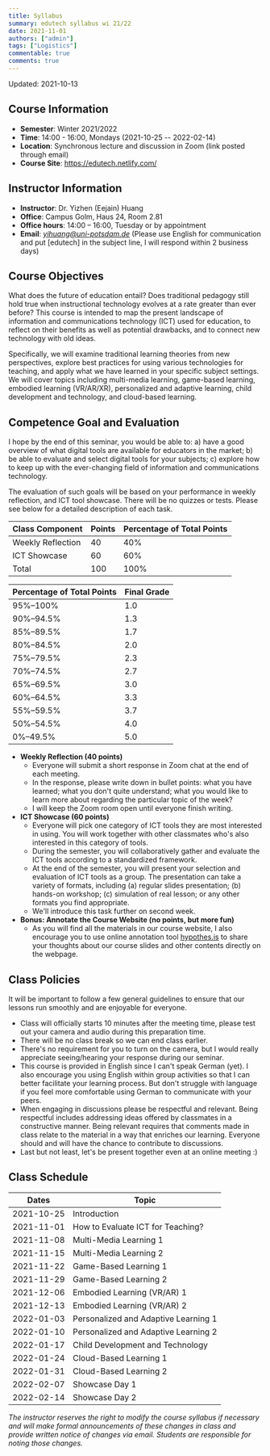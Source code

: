 ```yaml
---
title: Syllabus
summary: edutech syllabus wi 21/22
date: 2021-11-01
authors: ["admin"]
tags: ["Logistics"]
commentable: true
comments: true
---
```


Updated: 2021-10-13

## Course Information
- **Semester**: Winter 2021/2022
- **Time**: 14:00 - 16:00, Mondays (2021-10-25 -- 2022-02-14)
- **Location**: Synchronous lecture and discussion in Zoom (link posted through email)
- **Course Site**: https://edutech.netlify.com/

## Instructor Information
- **Instructor**: Dr. Yizhen (Eejain) Huang 
- **Office**: Campus Golm, Haus 24, Room 2.81
- **Office hours**: 14:00 – 16:00, Tuesday or by appointment
- **Email**: *yihuang@uni-potsdam.de* (Please use English for communication and put [edutech] in the subject line, I will respond within 2 business days)

## Course Objectives
What does the future of education entail? Does traditional pedagogy still hold true when instructional technology evolves at a rate greater than ever before? This course is intended to map the present landscape of information and communications technology (ICT) used for education, to reflect on their benefits as well as potential drawbacks, and to connect new technology with old ideas. 

Specifically, we will examine traditional learning theories from new perspectives, explore best practices for using various technologies for teaching, and apply what we have learned in your specific subject settings. We will cover topics including multi-media learning, game-based learning, embodied learning (VR/AR/XR), personalized and adaptive learning, child development and technology, and cloud-based learning.

## Competence Goal and Evaluation
 I hope by the end of this seminar, you would be able to: a) have a good overview of what digital tools are available for educators in the market; b) be able to evaluate and select digital tools for your subjects; c) explore how to keep up with the ever-changing field of information and communications technology.

The evaluation of such goals will be based on your performance in weekly reflection, and ICT tool showcase. There will be no quizzes or tests. Please see below for a detailed description of each task.

| Class Component          | Points   | Percentage of Total Points   |
| ------------------------ | -------- | ---------------------------- |
| Weekly Reflection        | 40       | 40%                          |
| ICT Showcase             | 60       | 60%                          |
| Total                    | 100      | 100%                         |

| Percentage of Total Points   | Final Grade   |
| ---------------------------- | ------------- |
| 95%–100%                     | 1.0           |
| 90%–94.5%                    | 1.3           |
| 85%–89.5%                    | 1.7           |
| 80%–84.5%                    | 2.0           |
| 75%–79.5%                    | 2.3           |
| 70%–74.5%                    | 2.7           |
| 65%–69.5%                    | 3.0           |
| 60%–64.5%                    | 3.3           |
| 55%–59.5%                    | 3.7           |
| 50%–54.5%                    | 4.0           |
| 0%–49.5%                     | 5.0           |

- **Weekly Reflection (40 points)**  
    + Everyone will submit a short response in Zoom chat at the end of each meeting. 
    + In the response, please write down in bullet points: what you have learned; what you don't quite understand; what you would like to learn more about regarding the particular topic of the week? 
    + I will keep the Zoom room open until everyone finish writing.
- **ICT Showcase (60 points)**
    - Everyone will pick one category of ICT tools they are most interested in using. You will work together with other classmates who's also interested in this category of tools. 
    - During the semester, you will collaboratively gather and evaluate the ICT tools according to a standardized framework.
    - At the end of the semester, you will present your selection and evaluation of ICT tools as a group. The presentation can take a variety of formats, including (a) regular slides presentation; (b) hands-on workshop; (c) simulation of real lesson; or any other formats you find appropriate. 
    - We'll introduce this task further on second week. 
- **Bonus: Annotate the Course Website (no points, but more fun)**
    - As you will find all the materials in our course website, I also encourage you to use online annotation tool [hypothes.is](https://web.hypothes.is/) to share your thoughts about our course slides and other contents directly on the webpage.

## Class Policies
It will be important to follow a few general guidelines to ensure that our lessons run smoothly and are enjoyable for everyone.

- Class will officially starts 10 minutes after the meeting time, please test out your camera and audio during this preparation time.
- There will be no class break so we can end class earlier.
- There's no requirement for you to turn on the camera, but I would really appreciate seeing/hearing your response during our seminar.
- This course is provided in English since I can't speak German (yet). I also encourage you using English within group activities so that I can better facilitate your learning process. But don't struggle with language if you feel more comfortable using German to communicate with your peers.
- When engaging in discussions please be respectful and relevant. Being respectful includes addressing ideas offered by classmates in a constructive manner. Being relevant requires that comments made in class relate to the material in a way that enriches our learning. Everyone should and will have the chance to contribute to discussions. 
- Last but not least, let's be present together even at an online meeting :)

## Class Schedule

| Dates                 | Topic                                |
| --------------------- | ----------------------------------   |
| 2021-10-25            | Introduction                         |
| 2021-11-01            | How to Evaluate ICT for Teaching?    |
| 2021-11-08            | Multi-Media Learning 1               |
| 2021-11-15            | Multi-Media Learning 2               |
| 2021-11-22            | Game-Based Learning 1                |
| 2021-11-29            | Game-Based Learning 2                |
| 2021-12-06            | Embodied Learning (VR/AR) 1          |
| 2021-12-13            | Embodied Learning (VR/AR) 2          |
| 2022-01-03            | Personalized and Adaptive Learning 1 |
| 2022-01-10            | Personalized and Adaptive Learning 2 |
| 2022-01-17            | Child Development and Technology     |
| 2022-01-24            | Cloud-Based Learning 1               |
| 2022-01-31            | Cloud-Based Learning 2               |
| 2022-02-07            | Showcase Day 1                       |
| 2022-02-14            | Showcase Day 2                       |

*The instructor reserves the right to modify the course syllabus if necessary and will make formal announcements of these changes in class and provide written notice of changes via email. Students are responsible for noting those changes.*

